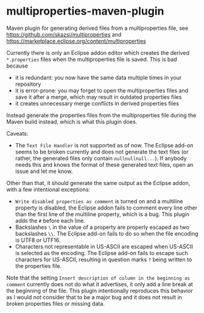 # multiproperties-maven-plugin

Maven plugin for generating derived files from a multiproperties file, see https://github.com/skazsi/multiproperties and https://marketplace.eclipse.org/content/multiproperties

Currently there is only an Eclipse addon editor which creates the derived `*.properties` files when the multiproperties file is saved. This is bad because

* it is redundant: you now have the same data multiple times in your repository
* it is error-prone: you may forget to open the multiproperties files and save it after a merge, which may result in outdated properties files
* it creates unnecessary merge conflicts in derived properties files

Instead generate the properties files from the multiproperties file during the Maven build instead, which is what this plugin does.

Caveats:

* The `Text File Handler` is not supported as of now. The Eclipse add-on seems to be broken currently and does not generate the text files (or rather, the generated files only contain `nullnullnull...`). If anybody needs this and knows the format of these generated text files, open an issue and let me know.

Other than that, it should generate the same output as the Eclipse addon, with a few intentional exceptions:

* `Write disabled properties as comment` is turned on and a multiline property is disabled, the Eclipse addon
  fails to comment every line other than the first line of the multiline property, which is a bug. This plugin adds
  the `#` before each line.
* Backslashes `\` in the value of a property are properly escaped as two backslashes `\\`. The Eclipse add-on fails to
  do so when the file encoding is UTF8 or UTF16.
* Characters not representable in US-ASCII are escaped when US-ASCII is selected as the encoding. The Eclipse add-on fails
  to escape such characters for US-ASCII, resulting in question marks `?` being written to the properties file.

Note that the setting `Insert description of column in the beginning as comment` currently does not do what it advertises, it only add a line break at the beginning of the file. This plugin intentionally reproduces this behavior as I would not consider that to be
a major bug and it does not result in broken properties files or missing data.